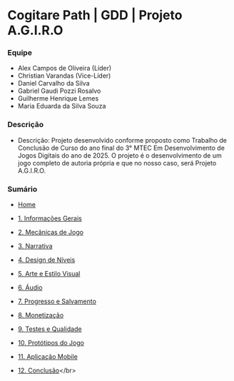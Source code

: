 # Cogitare Path | GDD | Projeto A.G.I.R.O

### Equipe

- Alex Campos de Oliveira (Líder)
- Christian Varandas (Vice-Líder)
- Daniel Carvalho da Silva
- Gabriel Gaudi Pozzi Rosalvo
- Guilherme Henrique Lemes
- Maria Eduarda da Silva Souza

### Descrição
- Descrição: Projeto desenvolvido conforme proposto como Trabalho de Conclusão de Curso do ano final do 3° MTEC Em Desenvolvimento de Jogos Digitais do ano de 2025. O projeto é o desenvolvimento de um jogo completo de autoria própria e que no nosso caso, será Projeto A.G.I.R.O.


### Sumário

-   [Home](https://github.com/CogitarePath/GDDCogitarePath/wiki)<br>

-   [1. Informações Gerais](https://github.com/CogitarePath/GDDCogitarePath/wiki/1.-Informa%C3%A7%C3%B5es-Gerais)</br>

-   [2. Mecânicas de Jogo](https://github.com/CogitarePath/GDDCogitarePath/wiki/2.-Mec%C3%A2nicas-de-Jogo)</br>
   
-   [3. Narrativa](https://github.com/CogitarePath/GDDCogitarePath/wiki/3.-Narrativa)</br>

-   [4. Design de Níveis](https://github.com/CogitarePath/GDDCogitarePath/wiki/4.-Design-de-N%C3%ADveis)</br>    

-   [5. Arte e Estilo Visual](https://github.com/CogitarePath/GDDCogitarePath/wiki/5.-Arte-e-Estilo-VIsual)</br>

-   [6. Áudio](https://github.com/CogitarePath/GDDCogitarePath/wiki/6.-%C3%81udio)</br>

-   [7. Progresso e Salvamento](https://github.com/CogitarePath/GDDCogitarePath/wiki/7.-Progresso-e-Salvamento)</br>

-   [8. Monetização](https://github.com/CogitarePath/GDDCogitarePath/wiki/8.-Monetiza%C3%A7%C3%A3o)</br>

-   [9. Testes e Qualidade](https://github.com/CogitarePath/GDDCogitarePath/wiki/9.-Testes-e-Qualidade)</br>

-   [10. Protótipos do Jogo](https://github.com/CogitarePath/GDDCogitarePath/wiki/10.-Prot%C3%B3tipos-do-Jogo#101-projeto-agiro)<br>

-   [11. Aplicação Mobile](https://github.com/CogitarePath/GDDCogitarePath/wiki/11.-Aplica%C3%A7%C3%A3o-Mobile)</br>

-   [12. Conclusão]([https://github.com/CogitarePath/GDDCogitarePath/wiki/11.-Conclus%C3%A3o](https://github.com/CogitarePath/GDDCogitarePath/wiki/12.-Conclus%C3%A3o))</br>

